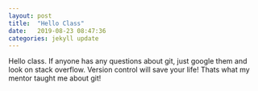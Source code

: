 ```yaml
---
layout: post
title:  "Hello Class"
date:   2019-08-23 08:47:36
categories: jekyll update
---
```


Hello class. If anyone has any questions about git, just google them and look on stack overflow. Version control will save your life! Thats what my mentor taught me about git!


